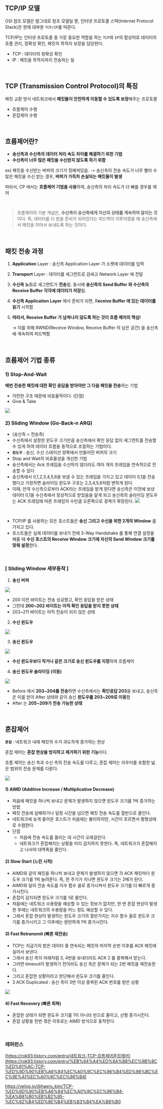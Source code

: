 ## TCP/IP 모델

OSI 참조 모델은 말그대로 참조 모델일 뿐, 인터넷 프로토콜 스택(Internet Protocol Stack)은 현재 대부분 `TCP/IP`를 따른다.

TCP/IP는 인터넷 프로토콜 중 가장 중요한 역할을 하는  `TCP`와  `IP`의 합성어로 데이터의 흐름 관리, 정확성 확인, 패킷의 목적지 보장을 담당한다.  

 - TCP : 데이터의 정확성 확인
 - IP : 패킷을 목적지까지 전송하는 일

<br> 

## TCP (Transmission Control Protocol)의 특징

패킷 교환 방식 네트워크에서  **패킷들이 안전하게 이동할 수 있도록 보장**해주는 프로토콜

 - 흐름제어 수행
 - 혼잡제어 수행 

<br>

## 흐름제어란?

-   **송신측과 수신측의 데이터 처리 속도 차이를 해결하기 위한 기법**
- **수신측이 너무 많은 패킷을 수신받지 않도록 하기 위함** 

ex)  패킷을 수신받는 버퍼의 크기가 정해져있음.
-> 송신측의 전송 속도가 너무 빨라 수많은 패킷을 수신 받는 경우, **버퍼가 가득차 손실되는 패킷들이 발생**

따라서, CP 에서는  **흐름제어 기법을 사용**하여, 송신측의 처리 속도가 더 빠를 경우를 제어

<br>

> 흐름제어의 기본 개념은, **수신측이 송신측에게 자신의 상태를 계속하여 알리는 것**이다. 즉, 데이터를 더 받을 준비가 되어있다는 피드백이 이루어졌을 때 송신측에서 패킷을 이어서 보내도록 하는 것이다.

<br> 

## 패킷 전송 과정

1.  **Application**  Layer : 송신측 Application Layer 가 소켓에 데이터를 입력
2.  **Transport**  Layer : 데이터를 세그먼트로 감싸고 Network Layer 에 전달
    
3.  **수신측 노드**로 세그먼트가  **전송**됨. 동시에  **송신측의 Send Buffer 와 수신측의 Receive Buffer 각각에 데이터가 저장**됨.
    
4.  **수신측 Application Layer**  에서 준비가 되면, R**eceive Buffer 에 있는 데이터를 읽기**  시작함
    
5.  **따라서, Receive Buffer 가 넘쳐나지 않도록 하는 것이 흐름 제어의 핵심!**
    
    → 이를 위해 RWND(Receive Window, Receive Buffer 의 남은 공간) 을 송신측에 계속하여 피드백함

<br>

## 흐름제어 기법 종류

### 1) Stop-And-Wait

**매번 전송한 패킷에 대한 확인 응답을 받아야만 그 다음 패킷을 전송**하는 기법
-   이런한 구조 때문에 비효율적이다. (단점)
-   Give & Take

![](https://velog.velcdn.com/images%2Fhaero_kim%2Fpost%2Fd0d48e5e-55df-4936-8328-796fa8b53f56%2F263B7D4E5715ECEB32.png)

### 2) Sliding Window (Go-Back-n ARQ)

-   (송신측 = 전송측)
-   수신측에서 설정한 윈도우 크기만큼 송신측에서 확인 응답 없이 세그먼트를 전송할 수 있게 하여 데이터 흐름을 동적으로 조절하는 기법이다.
-   **`윈도우`** : 송신, 수신 스테이션 양쪽에서 만들어진 버퍼의 크기
-   Stop and Wait의 비효율성을 개선한 기법
-   송신측에서는 Ack 프레임을 수신하지 않더라도 여러 개의 프레임을 연속적으로 전송할 수 있다
-   송신측에서 0,1,2,3,4,5,6을 보낼 수 있는 프레임을 가지고 있고 데이터 0,1을 전송했다고 가정하면 슬라이딩 윈도우 구조는 2,3,4,5,6처럼 변하게 된다.
-   이때, 만약 수신측으로부터 ACK라는 프레임을 받게 된다면 송신측은 이전에 보낸 데이터 0,1을 수신측에서 정상적으로 받았음을 알게 되고 송신측의 슬라이딩 윈도우는 ACK 프레임에 따른 프레임의 수만큼 오른쪽으로 경계가 확장된다.
![](https://velog.velcdn.com/images%2Fhaero_kim%2Fpost%2F193e1e14-c3bb-4049-a07f-df0a2c9de843%2F253F7E485715ED5F27.png)

<br>

- TCP/IP 를 사용하는 모든 호스트들은 **송신 그리고 수신을 위한 2개의 Window** 를 가지고 있다. 
- 호스트들은 실제 데이터를 보내기 전에 3-Way Handshake 를 통해 연결 설정을 해줄 때 **수신 호스트의 Receive Window 크기에 자신의 Send Window 크기를 맞춰 설정**한다.

<br> 

### [ Sliding Window 세부동작 ]
1.  **송신 버퍼**

![](https://velog.velcdn.com/images%2Fhaero_kim%2Fpost%2F71089f91-675e-43dd-8874-0521a0a3c211%2F22532F485715EDF218.png)

-   200 이전 바이트는 전송 성공했고, 확인 응답을 받은 상태
-   그런데  **200~202 바이트는 아직 확인 응답을 받지 못한 상태**
-   203~211 바이트는 아직 전송이 되지 않은 상태

2.  **수신 윈도우**

![](https://velog.velcdn.com/images%2Fhaero_kim%2Fpost%2F239f4dbf-7e74-4b55-bf23-1a92e9abcf36%2F25403A485715EE362B.png)

  

3.  **송신 윈도우**

![](https://velog.velcdn.com/images%2Fhaero_kim%2Fpost%2Fb24a934c-a837-4ea3-aee5-f7165e871af5%2F2520244B5715EE6A14.png)

-   **수신 윈도우보다 작거나 같은 크기로 송신 윈도우를 지정**하여 흐름제어
4.  **송신 윈도우 슬라이딩 (이동)**

![](https://velog.velcdn.com/images%2Fhaero_kim%2Fpost%2Fb25f6bcf-0668-4ae0-af95-b6b951a3f9af%2F227DC8505715EEBA0A.png)

-   Before 에서  **203~204를 전송**하면 수신측에서는  **확인응답 203**을 보내고, 송신측은 이를 받아 After 상태와 같이 송신  **윈도우를 203~209로 이동**함
-   After 는  **205~209가 전송 가능한 상태**

<br>

## 혼잡제어 
 **`혼잡`** : 네트워크 내에 패킷의 수가 과도하게 증가하는 현상

혼잡 제어는  **혼잡 현상을 방지하고 제거하기 위한 기능**이다.

흐름 제어는 송신 측과 수신 측의 전송 속도를 다루고, 혼잡 제어는 라우터를 포함한 넓은 범위의 전송 문제를 다룬다.

![](https://blog.kakaocdn.net/dn/R86dS/btrgB57vx3w/AC4NZXEfNaNRQkYQEHA0nK/img.png)
  


#### **1) AIMD (Additive Increase / Multiplicative Decrease)**

-   처음에 패킷을 하나씩 보내고 문제가 발생하지 않으면 윈도우 크기를 1씩 증가하는 방법
-   패킷 전송에 실패하거나 일정 시간을 넘으면 패킷 전송 속도를 절반으로 줄인다.
-   네트워크에 늦게 들어온 호스트가 처음에는 불리하지만, 시간이 흐르면서 평형상태로 수렴한다.
-   단점
    -   처음에 전송 속도를 올리는 데 시간이 오래걸린다.
    -   네트워크가 혼잡해지는 상황을 미리 감지하지 못한다. 즉, 네트워크가 혼잡해지고 나서야 대역폭을 줄인다.

#### **2) Slow Start (느린 시작)**

-   AIMD와 같이 패킷을 하나씩 보내고 문제가 발생하지 않으면 각 ACK 패킷마다 윈도우 크기를 1씩 늘려준다. 즉, 한 주기가 지나면 윈도우 크기는 2배가 된다.
-   AIMD와 달리 전송 속도를 지수 함수 꼴로 증가시켜서 윈도우 크기를 더 빠르게 증가시킨다.
-   혼잡이 감지되면 윈도우 크기를 1로 줄인다.
-   처음에는 네트워크 수용량을 예상할 수 있는 정보가 없지만, 한 번 혼잡 현상이 발생한 후에는 네트워크의 수용량을 어느 정도 예상할 수 있다.
-   그래서 혼잡 현상이 발생하는 윈도우 크기의 절반가지는 지수 함수 꼴로 윈도우 크기를 증가시키고 그 이후에는 완만하게 1씩 증가시킨다.

#### **3) Fast Retransmit (빠른 재전송)**

-   TCP는 지금가지 받은 데이터 중 연속되는 패킷의 마지막 순번 이후를 ACK 패킷에 실어서 보낸다.
-   그래서 송신 측이 아래처럼 3, 4번을 보내더라도 ACK 2 를 중복해서 받는다.
-   그러면 timeout이 발생하기 전이라도 송신 측은 문제가 되는 2번 패킷을 재전송한다.
-   그리고 혼잡한 상황이라고 판단해서 윈도우 크기를 줄인다.
-   3 ACK Duplicated : 송신 측이 3번 이상 중복된 ACK 번호를 받은 상황

![](https://blog.kakaocdn.net/dn/cccQCT/btrgOtediVl/5EJfTnDqk5RWx1uiSgM8IK/img.png)

#### **4) Fast Recovery (빠른 회복)**

-   혼잡한 상태가 되면 윈도우 크기를 1이 아니라 반으로 줄이고, 선형 증가시킨다.
-   혼잡 상황을 한번 겪은 이후로는 AIMD 방식으로 동작한다.




<br>

### 레퍼런스 
[https://rok93.tistory.com/entry/네트워크-TCP-흐름제어혼잡제어](https://rok93.tistory.com/entry/%EB%84%A4%ED%8A%B8%EC%9B%8C%ED%81%AC-TCP-%ED%9D%90%EB%A6%84%EC%A0%9C%EC%96%B4%ED%98%BC%EC%9E%A1%EC%A0%9C%EC%96%B4)

https://velog.io/@haero_kim/TCP-%ED%9D%90%EB%A6%84%EC%A0%9C%EC%96%B4-%EA%B8%B0%EB%B2%95-%EC%82%B4%ED%8E%B4%EB%B3%B4%EA%B8%B0